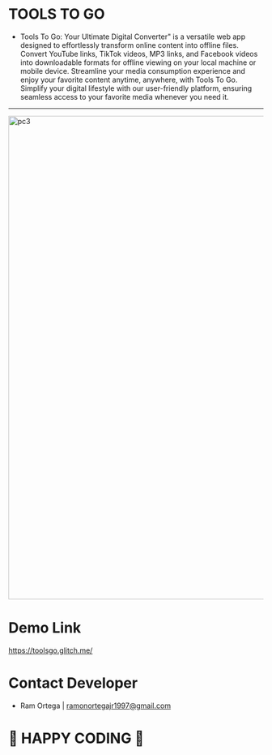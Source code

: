 # TOOLS TO GO
- Tools To Go: Your Ultimate Digital Converter" is a versatile web app designed to effortlessly transform online content into offline files. Convert YouTube links, TikTok videos, MP3 links, and Facebook videos into downloadable formats for offline viewing on your local machine or mobile device. Streamline your media consumption experience and enjoy your favorite content anytime, anywhere, with Tools To Go. Simplify your digital lifestyle with our user-friendly platform, ensuring seamless access to your favorite media whenever you need it.
---------------------------------------------------------------------------------------------------------------------------------------------------------------------------------
<img width="954" alt="pc3" src="https://github.com/ramonortegajr/tools-to-go/assets/91349808/75e5dff2-54ea-4aee-8475-00c87364255b">

# Demo Link
https://toolsgo.glitch.me/
# Contact Developer
- Ram Ortega | ramonortegajr1997@gmail.com
# 🚀 HAPPY CODING 🚀
